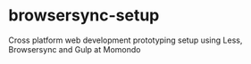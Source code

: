 # browsersync-setup
Cross platform web development prototyping setup using Less, Browsersync and Gulp at Momondo
